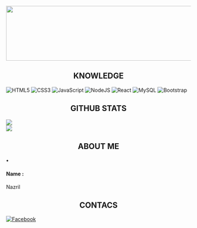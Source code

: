 <p align="center">
  <img src="https://encrypted-tbn0.gstatic.com/images?q=tbn:ANd9GcTJlxuiSCAaeXXUMiZzpuMNztJqa0TW_rfTGt44fzdF_60yI4mvtV74cTA&s=10" width="800" height="150">
</p>

<div align="center">
  <h2>KNOWLEDGE</h2>
</div>

![HTML5](https://img.shields.io/badge/html5-%23E34F26.svg?style=for-the-badge&logo=html5&logoColor=white) ![CSS3](https://img.shields.io/badge/css3-%231572B6.svg?style=for-the-badge&logo=css3&logoColor=white) ![JavaScript](https://img.shields.io/badge/javascript-%23323330.svg?style=for-the-badge&logo=javascript&logoColor=%23F7DF1E) ![NodeJS](https://img.shields.io/badge/node.js-6DA55F?style=for-the-badge&logo=node.js&logoColor=white) ![React](https://img.shields.io/badge/react-%2320232a.svg?style=for-the-badge&logo=react&logoColor=%2361DAFB) ![MySQL](https://img.shields.io/badge/mysql-4479A1.svg?style=for-the-badge&logo=mysql&logoColor=white) ![Bootstrap](https://img.shields.io/badge/bootstrap-%238511FA.svg?style=for-the-badge&logo=bootstrap&logoColor=white)

<div align="center">
  <h2>GITHUB STATS</h2>
</div>

![](https://nirzak-streak-stats.vercel.app/?user=Ryouiechziell&theme=blue_navy&hide_border=false)<br/>
![](https://github-readme-stats.vercel.app/api/top-langs/?username=Ryouiechziell&theme=holi&hide_border=false&include_all_commits=false&count_private=false&layout=compact)


<div align="center">
  <h2>ABOUT ME</h2>
</div>

<div>
  <b>•</b><h4>Name :</h4><p>Nazril</p>
</div>



<div align="center">
  <h2>CONTACS</h2>
</div>

[![Facebook](https://img.shields.io/badge/Facebook-%231877F2.svg?logo=Facebook&logoColor=white)](https://facebook.com/Nazril) 
